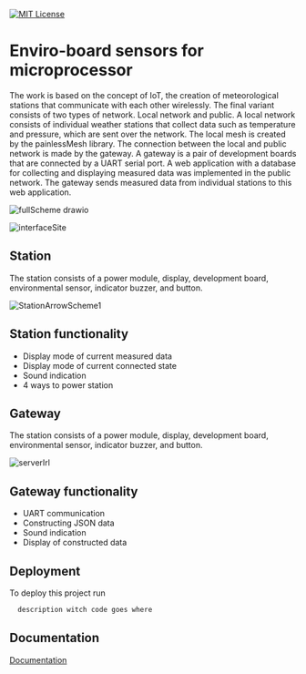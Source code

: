 [![MIT License](https://img.shields.io/badge/License-MIT-green.svg)](https://choosealicense.com/licenses/mit/)



# Enviro-board sensors for microprocessor

The work is based on the concept of IoT, the creation of meteorological stations that communicate with each other wirelessly. The final variant consists of two types of network. Local network and public. A local network consists of individual weather stations that collect data such as temperature and pressure, which are sent over the network. The local mesh is created by the painlessMesh library. The connection between the local and public network is made by the gateway. A gateway is a pair of development boards that are connected by a UART serial port. A web application with a database for collecting and displaying measured data was implemented in the public network. The gateway sends measured data from individual stations to this web application.



![fullScheme drawio](https://github.com/xshevtsov/mesh_weather_stations/assets/79197893/77efa114-dc4d-45b9-84fb-98bc0c973ced)


![interfaceSite](https://github.com/xshevtsov/mesh_weather_stations/assets/79197893/ccb593e0-8bdd-49ef-8966-82f3f1749729)



## Station 
The station consists of a power module, display, development board, environmental sensor, indicator buzzer, and button.

![StationArrowScheme1](https://github.com/xshevtsov/mesh_weather_stations/assets/79197893/f547d0af-5c16-4008-9554-427a81611cc0)



## Station functionality

- Display mode of current measured data
- Display mode of current connected state
- Sound indication
- 4 ways to power station


## Gateway 
The station consists of a power module, display, development board, environmental sensor, indicator buzzer, and button.

![serverIrl](https://github.com/xshevtsov/mesh_weather_stations/assets/79197893/1033d54e-2936-4c6e-8213-5a2a06806d31)

## Gateway functionality

- UART communication
- Constructing JSON data
- Sound indication
- Display of constructed data


## Deployment

To deploy this project run

```bash
  description witch code goes where
```


## Documentation

[Documentation](https://linktodocumentation)




